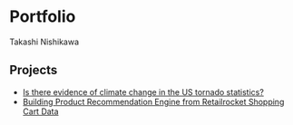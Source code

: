 # Portfolio
Takashi Nishikawa

## Projects
* [Is there evidence of climate change in the US tornado statistics?](../../../us_tornado_stats)
* [Building Product Recommendation Engine from Retailrocket Shopping Cart Data](../../../product_recom_eng)
